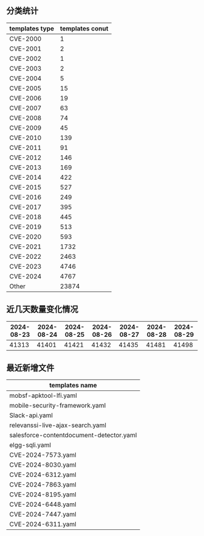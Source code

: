 ## 分类统计
| templates type | templates conut | 
| --- | --- |
| CVE-2000 | 1 |
| CVE-2001 | 2 |
| CVE-2002 | 1 |
| CVE-2003 | 2 |
| CVE-2004 | 5 |
| CVE-2005 | 15 |
| CVE-2006 | 19 |
| CVE-2007 | 63 |
| CVE-2008 | 74 |
| CVE-2009 | 45 |
| CVE-2010 | 139 |
| CVE-2011 | 91 |
| CVE-2012 | 146 |
| CVE-2013 | 169 |
| CVE-2014 | 422 |
| CVE-2015 | 527 |
| CVE-2016 | 249 |
| CVE-2017 | 395 |
| CVE-2018 | 445 |
| CVE-2019 | 513 |
| CVE-2020 | 593 |
| CVE-2021 | 1732 |
| CVE-2022 | 2463 |
| CVE-2023 | 4746 |
| CVE-2024 | 4767 |
| Other | 23874 |
## 近几天数量变化情况
|2024-08-23 | 2024-08-24 | 2024-08-25 | 2024-08-26 | 2024-08-27 | 2024-08-28 | 2024-08-29|
|--- | ------ | ------ | ------ | ------ | ------ | ---|
|41313 | 41401 | 41421 | 41432 | 41435 | 41481 | 41498|
## 最近新增文件
| templates name | 
| --- |
| mobsf-apktool-lfi.yaml |
| mobile-security-framework.yaml |
| Slack-api.yaml |
| relevanssi-live-ajax-search.yaml |
| salesforce-contentdocument-detector.yaml |
| elgg-sqli.yaml |
| CVE-2024-7573.yaml |
| CVE-2024-8030.yaml |
| CVE-2024-6312.yaml |
| CVE-2024-7863.yaml |
| CVE-2024-8195.yaml |
| CVE-2024-6448.yaml |
| CVE-2024-7447.yaml |
| CVE-2024-6311.yaml |
